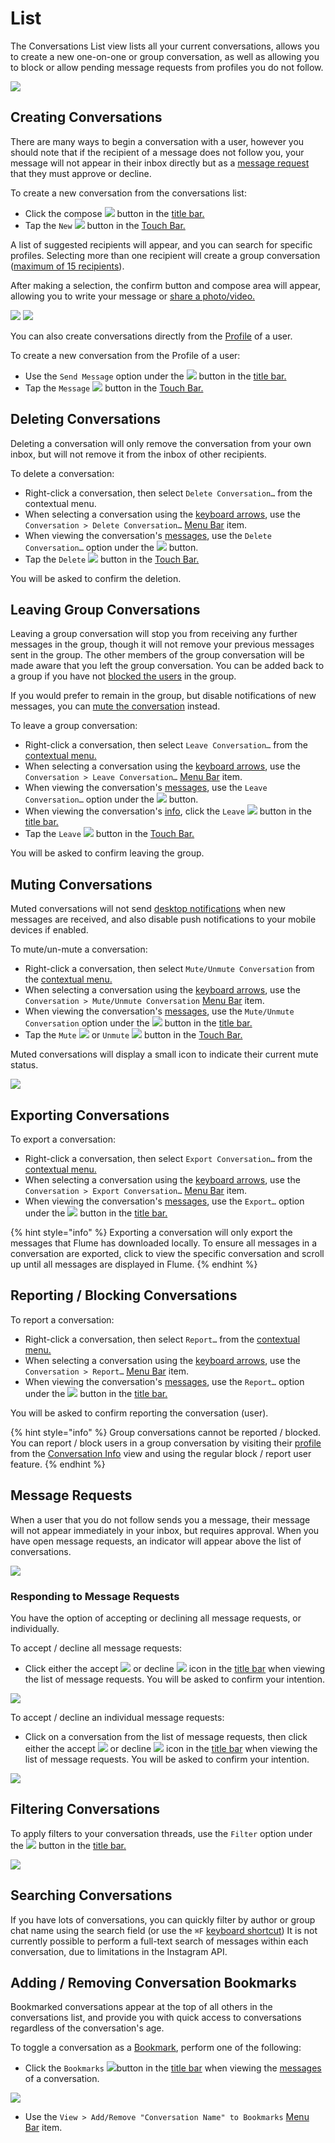 # List

The Conversations List view lists all your current conversations, allows you to create a new one-on-one or group conversation, as well as allowing you to block or allow pending message requests from profiles you do not follow.

![](../../.gitbook/assets/conversations.png)

## Creating Conversations

There are many ways to begin a conversation with a user, however you should note that if the recipient of a message does not follow you, your message will not appear in their inbox directly but as a [message request](list.md#message-requests) that they must approve or decline.

To create a new conversation from the conversations list:

* Click the compose ![](../../.gitbook/assets/compose%20%281%29.png) button in the [title bar. ](../../misc/glossary.md#title-bar)
* Tap the `New` ![](../../.gitbook/assets/compose.png) button in the [Touch Bar.](../../misc/touchbar.md)

A list of suggested recipients will appear, and you can search for specific profiles. Selecting more than one recipient will create a group conversation \([maximum of 15 recipients](../../misc/limits.md)\).

After making a selection, the confirm button and compose area will appear, allowing you to write your message or [share a photo/video.](messages.md#sharing-photos-videos)

![](../../.gitbook/assets/conversation-new.png) ![](../../.gitbook/assets/conversation-compose-select.png)

You can also create conversations directly from the [Profile](../profile/) of a user.

To create a new conversation from the Profile of a user:

* Use the `Send Message` option under the ![](../../.gitbook/assets/actions-menu%20%284%29.png) button in the [title bar.](../../misc/glossary.md#title-bar)
* Tap the `Message` ![](../../.gitbook/assets/message.png) button in the [Touch Bar.](../../misc/touchbar.md)

## Deleting Conversations

Deleting a conversation will only remove the conversation from your own inbox, but will not remove it from the inbox of other recipients.

To delete a conversation:

* Right-click a conversation, then select `Delete Conversation…` from the contextual menu.
* When selecting a conversation using the [keyboard arrows](../../misc/keyboard-shortcuts.md), use the `Conversation > Delete Conversation…` [Menu Bar](../../misc/glossary.md#menu-bar) item.
* When viewing the conversation's [messages](messages.md), use the `Delete Conversation…` option under the ![](../../.gitbook/assets/actions-menu.png) button.
* Tap the `Delete` ![](../../.gitbook/assets/delete.png) button in the [Touch Bar.](../../misc/touchbar.md)

You will be asked to confirm the deletion.

## Leaving Group Conversations

Leaving a group conversation will stop you from receiving any further messages in the group, though it will not remove your previous messages sent in the group. The other members of the group conversation will be made aware that you left the group conversation. You can be added back to a group if you have not [blocked the users](../profile/settings/blockedusers.md) in the group.

If you would prefer to remain in the group, but disable notifications of new messages, you can [mute the conversation](list.md#muting-conversations) instead.

To leave a group conversation:

* Right-click a conversation, then select `Leave Conversation…` from the [contextual menu.](../../misc/glossary.md#contextual-menu)
* When selecting a conversation using the [keyboard arrows](../../misc/keyboard-shortcuts.md), use the `Conversation > Leave Conversation…` [Menu Bar](../../misc/glossary.md#menu-bar) item.
* When viewing the conversation's [messages](messages.md), use the `Leave Conversation…` option under the ![](../../.gitbook/assets/actions-menu%20%283%29.png) button.
* When viewing the conversation's [info](info.md), click the `Leave` ![](../../.gitbook/assets/leave%20%281%29.png) button in the [title bar.](../../misc/glossary.md#title-bar)
* Tap the `Leave` ![](../../.gitbook/assets/leave.png) button in the [Touch Bar.](../../misc/touchbar.md)

You will be asked to confirm leaving the group.

## Muting Conversations

Muted conversations will not send [desktop notifications](../../preferences/notifications.md) when new messages are received, and also disable push notifications to your mobile devices if enabled.

To mute/un-mute a conversation:

* Right-click a conversation, then select `Mute/Unmute Conversation` from the [contextual menu.](../../misc/glossary.md#contextual-menu)
* When selecting a conversation using the [keyboard arrows](../../misc/keyboard-shortcuts.md), use the `Conversation > Mute/Unmute Conversation` [Menu Bar](../../misc/glossary.md#menu-bar) item.
* When viewing the conversation's [messages](messages.md), use the `Mute/Unmute Conversation` option under the ![](../../.gitbook/assets/actions-menu%20%281%29.png) button in the [title bar.](../../misc/glossary.md#title-bar)
* Tap the `Mute` ![](../../.gitbook/assets/mute.png) or `Unmute` ![](../../.gitbook/assets/mute-active.png) button in the [Touch Bar.](../../misc/touchbar.md)

Muted conversations will display a small icon to indicate their current mute status.

![](../../.gitbook/assets/conversations-muted.png)

## Exporting Conversations

To export a conversation:

* Right-click a conversation, then select `Export Conversation…` from the [contextual menu.](../../misc/glossary.md#contextual-menu)
* When selecting a conversation using the [keyboard arrows](../../misc/keyboard-shortcuts.md), use the `Conversation > Export Conversation…` [Menu Bar](../../misc/glossary.md#menu-bar) item.
* When viewing the conversation's [messages](messages.md), use the `Export…` option under the ![](../../.gitbook/assets/download%20%281%29.png) button in the [title bar.](../../misc/glossary.md#title-bar)

{% hint style="info" %}
Exporting a conversation will only export the messages that Flume has downloaded locally. To ensure all messages in a conversation are exported, click to view the specific conversation and scroll up until all messages are displayed in Flume.
{% endhint %}

## Reporting / Blocking Conversations

To report a conversation:

* Right-click a conversation, then select `Report…` from the [contextual menu.](../../misc/glossary.md#contextual-menu)
* When selecting a conversation using the [keyboard arrows](../../misc/keyboard-shortcuts.md), use the `Conversation > Report…` [Menu Bar](../../misc/glossary.md#menu-bar) item.
* When viewing the conversation's [messages](messages.md), use the `Report…` option under the ![](../../.gitbook/assets/actions-menu%20%282%29.png) button in the [title bar.](../../misc/glossary.md#title-bar)

You will be asked to confirm reporting the conversation \(user\).

{% hint style="info" %}
Group conversations cannot be reported / blocked. You can report / block users in a group conversation by visiting their [profile](../profile/) from the [Conversation Info](info.md) view and using the regular block / report user feature.
{% endhint %}

## Message Requests

When a user that you do not follow sends you a message, their message will not appear immediately in your inbox, but requires approval. When you have open message requests, an indicator will appear above the list of conversations.

![](../../.gitbook/assets/conversations-message-requests.png)

### Responding to Message Requests

You have the option of accepting or declining all message requests, or individually.

To accept / decline all message requests:

* Click either the accept ![](../../.gitbook/assets/accept%20%281%29.png) or decline ![](../../.gitbook/assets/decline.png) icon in the [title bar](../../misc/glossary.md#title-bar) when viewing the list of message requests. You will be asked to confirm your intention.

![](../../.gitbook/assets/conversations-message-request-respond-all.png)

To accept / decline an individual message requests:

* Click on a conversation from the list of message requests, then click either the accept ![](../../.gitbook/assets/accept.png) or decline ![](../../.gitbook/assets/decline%20%281%29.png) icon in the [title bar](../../misc/glossary.md#title-bar) when viewing the list of message requests. You will be asked to confirm your intention.

![](../../.gitbook/assets/conversations-message-request-respond-individual.png)

## Filtering Conversations

To apply filters to your conversation threads, use the `Filter` option under the ![](../../.gitbook/assets/settings%20%281%29.png) button in the [title bar.](../../misc/glossary.md#title-bar)

![](../../.gitbook/assets/conversations-filtering.png)

## Searching Conversations

If you have lots of conversations, you can quickly filter by author or group chat name using the search field \(or use the `⌘F` [keyboard shortcut](../../misc/keyboard-shortcuts.md)\) It is not currently possible to perform a full-text search of messages within each conversation, due to limitations in the Instagram API.

## Adding / Removing Conversation Bookmarks

Bookmarked conversations appear at the top of all others in the conversations list, and provide you with quick access to conversations regardless of the conversation's age.

To toggle a conversation as a [Bookmark](../search.md#search-bookmarks), perform one of the following:

* Click the `Bookmarks` ![](../../.gitbook/assets/bookmark.png)button in the [title bar](../../misc/glossary.md#title-bar) when viewing the [messages](messages.md) of a conversation.

![](../../.gitbook/assets/conversation-bookmark-toggle.png)

* Use the `View > Add/Remove "Conversation Name" to Bookmarks` [Menu Bar](../../misc/glossary.md#menu-bar) item.

